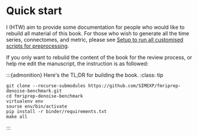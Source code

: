 #  Quick start

I (HTW) aim to provide some documentation for people who would like to rebuild 
all material of this book.
For those who wish to generate all the time series, connectomes, and metric, 
please see [Setup to run all customised scripts for preprocessing](setup.md).

If you only want to rebuild the content of the book for the review process, 
or help me edit the manuscript, the instruction is as followed:

:::{admonition} Here's the TL;DR for building the book.
:class: tip

```{code-block} bash
git clone --recurse-submodules https://github.com/SIMEXP/fmriprep-denoise-benchmark.git
cd fmriprep-denoise-benchmark
virtualenv env 
sourse env/bin/activate
pip install -r binder/requirements.txt
make all
```
:::

